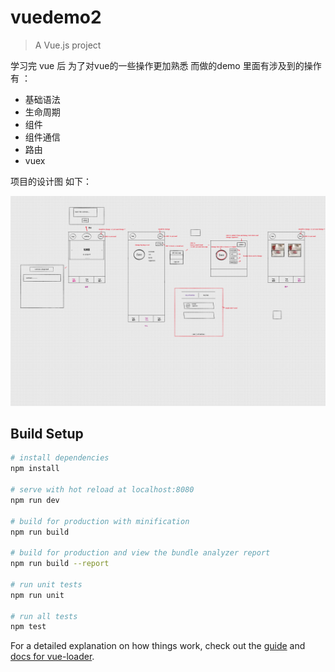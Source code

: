 # vuedemo2

> A Vue.js project

学习完 vue 后 为了对vue的一些操作更加熟悉 而做的demo 里面有涉及到的操作有 ：

+ 基础语法 
+ 生命周期
+ 组件
+ 组件通信
+ 路由
+ vuex



项目的设计图 如下：

<img src="vuedemo.png">

## Build Setup

``` bash
# install dependencies
npm install

# serve with hot reload at localhost:8080
npm run dev

# build for production with minification
npm run build

# build for production and view the bundle analyzer report
npm run build --report

# run unit tests
npm run unit

# run all tests
npm test
```

For a detailed explanation on how things work, check out the [guide](http://vuejs-templates.github.io/webpack/) and [docs for vue-loader](http://vuejs.github.io/vue-loader).
